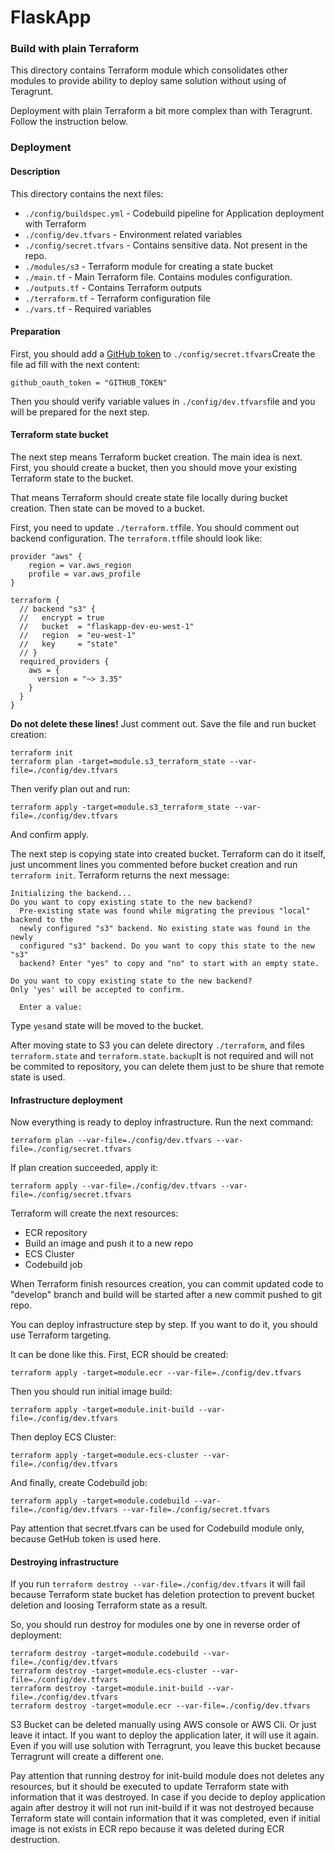 # FlaskApp

### Build with plain Terraform

This directory contains Terraform module which consolidates other modules to provide ability to deploy same solution without using of Teragrunt.

Deployment with plain Terraform a bit more complex than with Teragrunt. Follow the instruction below.

### Deployment 

#### Description

This directory contains the next files: 

- `./config/buildspec.yml` - Codebuild pipeline for Application deployment with Terraform
- `./config/dev.tfvars` - Environment related variables
- `./config/secret.tfvars` - Contains sensitive data. Not present in the repo.
- `./modules/s3` - Terraform module for creating a state bucket
- `./main.tf` - Main Terraform file. Contains modules configuration.
- `./outputs.tf` - Contains Terraform outputs
- `./terraform.tf` - Terraform configuration file
- `./vars.tf` - Required variables

#### Preparation

First, you should add a [GitHub token](https://docs.github.com/en/github/authenticating-to-github/creating-a-personal-access-token) to `./config/secret.tfvars`Create the file ad fill with the next content: 

```
github_oauth_token = "GITHUB_TOKEN"
```

Then you should verify variable values in `./config/dev.tfvars`file and you will be prepared for the next step.

#### Terraform state bucket

The next step means Terraform bucket creation. The main idea is next. First, you should create a bucket, then you should move your existing Terraform state to the bucket.

That means Terraform should create state file locally during bucket creation. Then state can be moved to a bucket. 

First, you need to update `./terraform.tf`file. You should comment out backend configuration. The `terraform.tf`file should look like: 

``` 
provider "aws" {
    region = var.aws_region
    profile = var.aws_profile
}

terraform {
  // backend "s3" {
  //   encrypt = true
  //   bucket  = "flaskapp-dev-eu-west-1"
  //   region  = "eu-west-1"
  //   key     = "state"
  // }
  required_providers {
    aws = {
      version = "~> 3.35"
    }
  }
}

```

**Do not delete these lines!** Just comment out. Save the file and run bucket creation:

```
terraform init
terraform plan -target=module.s3_terraform_state --var-file=./config/dev.tfvars
```

Then verify plan out and run:

```
terraform apply -target=module.s3_terraform_state --var-file=./config/dev.tfvars
```

And confirm apply.

The next step is copying state into created bucket. Terraform can do it itself, just uncomment lines you commented before bucket creation and run `terraform init`. Terraform returns the next message: 

```
Initializing the backend...
Do you want to copy existing state to the new backend?
  Pre-existing state was found while migrating the previous "local" backend to the
  newly configured "s3" backend. No existing state was found in the newly
  configured "s3" backend. Do you want to copy this state to the new "s3"
  backend? Enter "yes" to copy and "no" to start with an empty state.
  
Do you want to copy existing state to the new backend?
Only 'yes' will be accepted to confirm.

  Enter a value: 
```

Type `yes`and state will be moved to the bucket.

After moving state to S3 you can delete directory `./terraform`, and files `terraform.state` and `terraform.state.backup`It is not required and will not be commited to repository, you can delete them just to be shure that remote state is used. 

#### Infrastructure deployment

Now everything is ready to deploy infrastructure. Run the next command: 

```
terraform plan --var-file=./config/dev.tfvars --var-file=./config/secret.tfvars
```

If plan creation succeeded, apply it:

```
terraform apply --var-file=./config/dev.tfvars --var-file=./config/secret.tfvars
```

Terraform will create the next resources:

- ECR repository
- Build an image and push it to a new repo
- ECS Cluster
- Codebuild job

When Terraform finish resources creation, you can commit updated code to "develop" branch and build will be started after a new commit pushed to git repo.

You can deploy infrastructure step by step. If you want to do it, you should use Terraform targeting. 

It can be done like this. First, ECR should be created:

```
terraform apply -target=module.ecr --var-file=./config/dev.tfvars
```

Then you should run initial image build:

```
terraform apply -target=module.init-build --var-file=./config/dev.tfvars
```

Then deploy ECS Cluster:

```
terraform apply -target=module.ecs-cluster --var-file=./config/dev.tfvars
```

And finally, create Codebuild job:

```
terraform apply -target=module.codebuild --var-file=./config/dev.tfvars --var-file=./config/secret.tfvars
```

Pay attention that secret.tfvars can be used for Codebuild module only, because GetHub token is used here.

#### Destroying infrastructure

If you run `terraform destroy --var-file=./config/dev.tfvars` it will fail because Terraform state bucket has deletion protection to prevent bucket deletion and loosing Terraform state as a result. 

So, you should run destroy for modules one by one in reverse order of deployment:

```
terraform destroy -target=module.codebuild --var-file=./config/dev.tfvars
terraform destroy -target=module.ecs-cluster --var-file=./config/dev.tfvars
terraform destroy -target=module.init-build --var-file=./config/dev.tfvars
terraform destroy -target=module.ecr --var-file=./config/dev.tfvars
```

S3 Bucket can be deleted manually using AWS console or AWS Cli. Or just leave it intact. If you want to deploy the application later, it will use it again. Even if you will use solution with Terragrunt, you leave this bucket because Terragrunt will create a different one.

Pay attention that running destroy for init-build module does not deletes any resources, but it should be executed to update Terraform state with information that it was destroyed. In case if you decide to deploy application again after destroy it will not run init-build if it was not destroyed because Terraform state will contain information that it was completed, even if initial image is not exists in ECR repo because it was deleted during ECR destruction.

